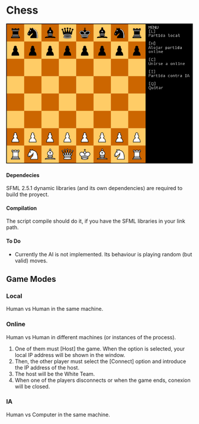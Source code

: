 # Chess

![Chess](images/img1.png)

#### Dependecies
SFML 2.5.1 dynamic libraries (and its own dependencies) are required to build the proyect.

#### Compilation
The script compile should do it, if you have the SFML libraries in your link path.

#### To Do
- Currently the AI is not implemented. Its behaviour is playing random (but valid) moves.

## Game Modes

### Local
Human vs Human in the same machine.
### Online
Human vs Human in different machines (or instances of the process).
1. One of them must [Host] the game. When the option is selected, your local IP address will be shown in the window.
2. Then, the other player must select the [Connect] option and introduce the IP address of the host.
3. The host will be the White Team.
4. When one of the players disconnects or when the game ends, conexion will be closed.

### IA
Human vs Computer in the same machine.
